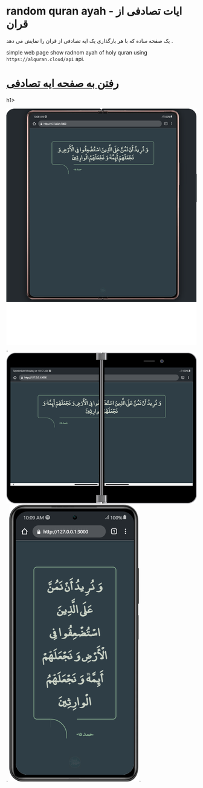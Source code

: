 


# random quran ayah - ایات تصادفی از قران
یک صفحه ساده که با هر بارگذاری یک ایه  تصادفی از قران را نمایش می دهد .

simple web page  show radnom ayah of holy quran using ` https://alquran.cloud/api ` api. 

<h1> <a href="https://hossien014.github.io/random-quran/">  رفتن به صفحه ایه تصادفی  </a></h1>h1>

![tablet view](tablet-veiw.png "tablet veiw").
![tablet view](tablet-view2.png "tablet veiw").
![mobile-view](mobile-view.png "mobile-view").



